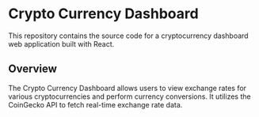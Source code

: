 # Crypto Currency Dashboard

This repository contains the source code for a cryptocurrency dashboard web application built with React.

## Overview

The Crypto Currency Dashboard allows users to view exchange rates for various cryptocurrencies and perform currency conversions. It utilizes the CoinGecko API to fetch real-time exchange rate data.
